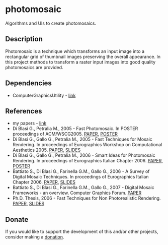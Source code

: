 # photomosaic

Algorithms and UIs to create photomosaics.

## Description

Photomosaic is a technique which transforms an input image into a rectangular grid of thumbnail images preserving the overall appearance.
In this project methods to transform a raster input images into good quality photomosaics are provided.

## Dependencies

- ComputerGraphicsUtility - [link](https://github.com/gianpierodiblasi/ComputerGraphicsUtility)

## References

- my papers - [link](https://sites.google.com/view/gianpierodiblasi/pubblicazioni)
- Di Blasi G., Petralia M., 2005 - Fast Photomosaic. In POSTER proceedings of ACM/WSCG2005. [PAPER](https://drive.google.com/open?id=0B17YbZ6rddEFRGZaZUFLVko4ZEU), [POSTER](https://drive.google.com/open?id=0B17YbZ6rddEFbUxjSFgwQ0FaRDA)
- Di Blasi G., Gallo G., Petralia M., 2005 - Fast Techniques for Mosaic Rendering. In proceedings of Eurographics Workshop on Computational Aesthetics 2005. [PAPER](https://drive.google.com/open?id=0B17YbZ6rddEFVWNnYURvcENnWEk), [SLIDES](https://drive.google.com/open?id=0B17YbZ6rddEFdFBtdUhBOVp1Rkk)
- Di Blasi G., Gallo G., Petralia M., 2006 - Smart Ideas for Photomosaic Rendering. In proceedings of Eurographics Italian Chapter 2006. [PAPER](https://drive.google.com/open?id=0B17YbZ6rddEFalRUeEVFcjhTdW8), [POSTER](https://drive.google.com/open?id=0B17YbZ6rddEFR1RfSmtTU19VSWM)
- Battiato S., Di Blasi G., Farinella G.M., Gallo G., 2006 - A Survey of Digital Mosaic Techniques. In proceedings of Eurographics Italian Chapter 2006. [PAPER](https://drive.google.com/open?id=0B17YbZ6rddEFWVljeTloZWJfbTA), [SLIDES](https://drive.google.com/open?id=0B17YbZ6rddEFX2trQ3JLRmU1aDg)
- Battiato S., Di Blasi G., Farinella G.M., Gallo G., 2007 - Digital Mosaic Frameworks - an overview. Computer Graphics Forum. [PAPER](https://drive.google.com/open?id=0B17YbZ6rddEFblJCWEpudlRLZHc)
- Ph.D. Thesis, 2006 - Fast Techniques for Non Photorealistic Rendering. [PAPER](https://drive.google.com/open?id=0B17YbZ6rddEFeVo3dEN1WHExZlE), [SLIDES](https://drive.google.com/open?id=0B17YbZ6rddEFOUo1VldIWUlWWHc)

## Donate
If you would like to support the development of this and/or other projects, consider making a [donation](https://www.paypal.com/donate/?business=HCDX9BAEYDF4C&no_recurring=0&currency_code=EUR).
